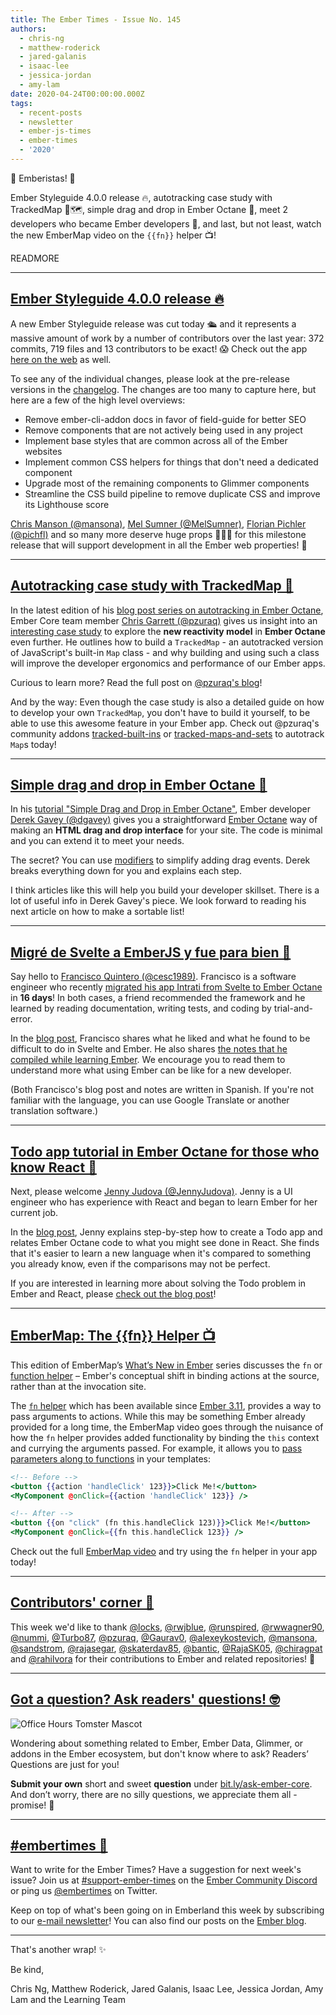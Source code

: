 ```yaml
---
title: The Ember Times - Issue No. 145
authors:
  - chris-ng
  - matthew-roderick
  - jared-galanis
  - isaac-lee
  - jessica-jordan
  - amy-lam
date: 2020-04-24T00:00:00.000Z
tags:
  - recent-posts
  - newsletter
  - ember-js-times
  - ember-times
  - '2020'
---
```



👋 Emberistas! 🐹

Ember Styleguide 4.0.0 release 🔥,
autotracking case study with TrackedMap 🐾🗺,
simple drag and drop in Ember Octane 🐺,
meet 2 developers who became Ember developers 🎉,
and last, but not least, watch the new EmberMap video on the `{{fn}}` helper 📺!

<SOME-INTRO-HERE-TO-KEEP-THEM-SUBSCRIBERS-READING>

READMORE

---

## [Ember Styleguide 4.0.0 release 🔥](https://github.com/ember-learn/ember-styleguide/releases/tag/v4.0.0)

A new Ember Styleguide release was cut today 🛳 and it represents a massive amount of work by a number of contributors over the last year: 372 commits, 719 files and 13 contributors to be exact! 😱 Check out the app [here on the web](https://ember-styleguide.netlify.app/) as well.

To see any of the individual changes, please look at the pre-release versions in the [changelog](https://github.com/ember-learn/ember-styleguide/blob/master/CHANGELOG.md). The changes are too many to capture here, but here are a few of the high level overviews:

- Remove ember-cli-addon docs in favor of field-guide for better SEO
- Remove components that are not actively being used in any project
- Implement base styles that are common across all of the Ember websites
- Implement common CSS helpers for things that don't need a dedicated component
- Upgrade most of the remaining components to Glimmer components
- Streamline the CSS build pipeline to remove duplicate CSS and improve its Lighthouse score

[Chris Manson (@mansona)](https://github.com/mansona), [Mel Sumner (@MelSumner)](https://github.com/MelSumner),  [Florian Pichler (@pichfl)](https://github.com/pichfl) and so many more deserve huge props 🙌🙌🙌 for this milestone release that will support development in all the Ember web properties! 🎉

---

## [Autotracking case study with TrackedMap 🐹](https://www.pzuraq.com/autotracking-case-study-trackedmap/)

In the latest edition of his [blog post series on autotracking in Ember Octane](https://twitter.com/pzuraq/status/1221950391782240256), Ember Core team member [Chris Garrett (@pzuraq)](https://github.com/pzuraq) gives us insight into an [interesting case study](https://www.pzuraq.com/autotracking-case-study-trackedmap/) to explore the **new reactivity model** in **Ember Octane** even further. He outlines how to build a `TrackedMap` - an autotracked version of JavaScript's built-in `Map` class - and why building and using such a class will improve the developer ergonomics and performance of our Ember apps.

Curious to learn more? Read the full post on [@pzuraq's blog](https://www.pzuraq.com/autotracking-case-study-trackedmap/)!

And by the way: Even though the case study is also a detailed guide on how to develop your own `TrackedMap`, you don't have to build it yourself, to be able to use this awesome feature in your Ember app. Check out @pzuraq's community addons [tracked-built-ins](https://github.com/pzuraq/tracked-built-ins) or [tracked-maps-and-sets](https://github.com/pzuraq/tracked-maps-and-sets) to autotrack `Map`s today!

---

## [Simple drag and drop in Ember Octane 🐺](https://dev.to/dgavey/simple-drag-and-drop-in-ember-octane-466i)

In his [tutorial "Simple Drag and Drop in Ember Octane"](https://dev.to/dgavey/simple-drag-and-drop-in-ember-octane-466i), Ember developer [Derek Gavey (@dgavey)](https://github.com/dgavey) gives you a straightforward [Ember Octane](https://emberjs.com/editions/octane/) way of making an **HTML drag and drop interface** for your site. The code is minimal and you can extend it to meet your needs.

The secret? You can use [modifiers](https://guides.emberjs.com/release/components/template-lifecycle-dom-and-modifiers/#toc_event-handlers) to simplify adding drag events. Derek breaks everything down for you and explains each step.

I think articles like this will help you build your developer skillset. There is a lot of useful info in Derek Gavey's piece. We look forward to reading his next article on how to make a sortable list!

---

## [Migré de Svelte a EmberJS y fue para bien 🎉](https://otroespacioblog.wordpress.com/2020/04/17/migre-de-svelte-a-emberjs-y-fue-para-bien/)

Say hello to [Francisco Quintero (@cesc1989)](https://github.com/cesc1989). Francisco is a software engineer who recently [migrated his app Intrati from Svelte to Ember Octane](https://otroespacioblog.wordpress.com/2020/04/17/migre-de-svelte-a-emberjs-y-fue-para-bien/) in **16 days**! In both cases, a friend recommended the framework and he learned by reading documentation, writing tests, and coding by trial-and-error.

In the [blog post](https://otroespacioblog.wordpress.com/2020/04/17/migre-de-svelte-a-emberjs-y-fue-para-bien/), Francisco shares what he liked and what he found to be difficult to do in Svelte and Ember. He also shares [the notes that he compiled while learning Ember](https://paper.dropbox.com/doc/Aprendizaje-Migrando-a-EmberJS--AyOEl5onXX29iRjnY_mtdqygAQ-Gj5CGvslVsQcrmGMKvWtR). We encourage you to read them to understand more what using Ember can be like for a new developer.

(Both Francisco's blog post and notes are written in Spanish. If you're not familiar with the language, you can use Google Translate or another translation software.)

---

## [Todo app tutorial in Ember Octane for those who know React 🎉](https://dev.to/jennyjudova/todo-app-tutorial-in-ember-octane-for-those-who-know-react-1741)

Next, please welcome [Jenny Judova (@JennyJudova)](https://github.com/JennyJudova). Jenny is a UI engineer who has experience with React and began to learn Ember for her current job.

In the [blog post](https://dev.to/jennyjudova/todo-app-tutorial-in-ember-octane-for-those-who-know-react-1741), Jenny explains step-by-step how to create a Todo app and relates Ember Octane code to what you might see done in React. She finds that it's easier to learn a new language when it's compared to something you already know, even if the comparisons may not be perfect.

If you are interested in learning more about solving the Todo problem in Ember and React, please [check out the blog post](https://dev.to/jennyjudova/todo-app-tutorial-in-ember-octane-for-those-who-know-react-1741)!

---

## [EmberMap: The {{fn}} Helper 📺](https://embermap.com/topics/what-s-new-in-ember/the-fn-helper-3-11)

This edition of EmberMap’s [What’s New in Ember](https://embermap.com/topics/what-s-new-in-ember) series discusses the `fn` or [function helper](https://github.com/emberjs/rfcs/pull/470) – Ember's conceptual shift in binding actions at the source, rather than at the invocation site.

The [`fn` helper](http://api.emberjs.com/ember/release/classes/Ember.Templates.helpers/methods/fn?anchor=fn) which has been available since [Ember 3.11](https://blog.emberjs.com/2019/07/15/ember-3-11-released.html), provides a way to pass arguments to actions. While this may be something Ember already provided for a long time, the EmberMap video goes through the nuisance of how the `fn` helper provides added functionality by binding the `this` context and currying the arguments passed. For example, it allows you to [pass parameters along to functions](https://guides.emberjs.com/release/upgrading/current-edition/action-on-and-fn/) in your templates:

```hbs
<!-- Before -->
<button {{action 'handleClick' 123}}>Click Me!</button>
<MyComponent @onClick={{action 'handleClick' 123}} />

<!-- After -->
<button {{on "click" (fn this.handleClick 123)}}>Click Me!</button>
<MyComponent @onClick={{fn this.handleClick 123}} />
```

Check out the full [EmberMap video](https://embermap.com/topics/what-s-new-in-ember/the-fn-helper-3-11) and try using the `fn` helper in your app today!

---

## [Contributors' corner 👏](https://guides.emberjs.com/release/contributing/repositories/)

<p>This week we'd like to thank <a href="https://github.com/locks" target="gh-user">@locks</a>, <a href="https://github.com/rwjblue" target="gh-user">@rwjblue</a>, <a href="https://github.com/runspired" target="gh-user">@runspired</a>, <a href="https://github.com/rwwagner90" target="gh-user">@rwwagner90</a>, <a href="https://github.com/nummi" target="gh-user">@nummi</a>, <a href="https://github.com/Turbo87" target="gh-user">@Turbo87</a>, <a href="https://github.com/pzuraq" target="gh-user">@pzuraq</a>, <a href="https://github.com/Gaurav0" target="gh-user">@Gaurav0</a>, <a href="https://github.com/alexeykostevich" target="gh-user">@alexeykostevich</a>, <a href="https://github.com/mansona" target="gh-user">@mansona</a>, <a href="https://github.com/sandstrom" target="gh-user">@sandstrom</a>, <a href="https://github.com/rajasegar" target="gh-user">@rajasegar</a>, <a href="https://github.com/skaterdav85" target="gh-user">@skaterdav85</a>, <a href="https://github.com/bantic" target="gh-user">@bantic</a>, <a href="https://github.com/RajaSK05" target="gh-user">@RajaSK05</a>, <a href="https://github.com/chiragpat" target="gh-user">@chiragpat</a> and <a href="https://github.com/rahilvora" target="gh-user">@rahilvora</a>  for their contributions to Ember and related repositories! 💖</p>

---

## [Got a question? Ask readers' questions! 🤓](https://docs.google.com/forms/d/e/1FAIpQLScqu7Lw_9cIkRtAiXKitgkAo4xX_pV1pdCfMJgIr6Py1V-9Og/viewform)

<div class="blog-row">
  <img class="float-right small transparent padded" alt="Office Hours Tomster Mascot" title="Readers' Questions" src="/images/tomsters/officehours.png" />

  <p>Wondering about something related to Ember, Ember Data, Glimmer, or addons in the Ember ecosystem, but don't know where to ask? Readers’ Questions are just for you!</p>

  <p><strong>Submit your own</strong> short and sweet <strong>question</strong> under <a href="https://bit.ly/ask-ember-core" target="rq">bit.ly/ask-ember-core</a>. And don’t worry, there are no silly questions, we appreciate them all - promise! 🤞</p>
</div>

---

## [#embertimes 📰](https://blog.emberjs.com/tags/newsletter.html)

Want to write for the Ember Times? Have a suggestion for next week's issue? Join us at [#support-ember-times](https://discordapp.com/channels/480462759797063690/485450546887786506) on the [Ember Community Discord](https://discordapp.com/invite/zT3asNS) or ping us [@embertimes](https://twitter.com/embertimes) on Twitter.

Keep on top of what's been going on in Emberland this week by subscribing to our [e-mail newsletter](https://the-emberjs-times.ongoodbits.com/)! You can also find our posts on the [Ember blog](https://emberjs.com/blog/tags/newsletter.html).

---

That's another wrap! ✨

Be kind,

Chris Ng, Matthew Roderick, Jared Galanis, Isaac Lee, Jessica Jordan, Amy Lam and the Learning Team
